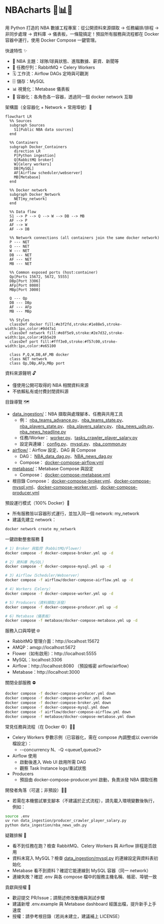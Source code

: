 # NBAcharts 🏀📊🐳

用 Python 打造的 NBA 數據工程專案：從公開資料來源擷取 → 任務編排/排程 → 非同步處理 → 資料庫 → 儀表板，一條龍搞定！預設所有服務與流程都在 Docker 容器中運行，使用 Docker Compose 一鍵管理。

快速特性 ✨
- 🏀 NBA 主題：球隊/球員狀態、進階數據、薪資、新聞等
- 📨 任務佇列：RabbitMQ + Celery Workers
- 🗓️ 工作流：Airflow DAGs 定時與可觀測
- 🗄️ 儲存：MySQL
- 📊 視覺化：Metabase 儀表板
- 🐳 容器化：各角色各一容器，透過同一個 docker network 互聯

架構圖（全容器化 + Network + 常用埠號）🧩
```mermaid
flowchart LR
  %% Sources
  subgraph Sources
    S1[Public NBA data sources]
  end

  %% Containers
  subgraph Docker_Containers
    direction LR
    P[Python ingestion]
    Q[RabbitMQ broker]
    W[Celery workers]
    DB[MySQL]
    AF[Airflow scheduler/webserver]
    MB[Metabase]
  end

  %% Docker network
  subgraph Docker_Network
    NET[my_network]
  end

  %% Data flow
  S1 --> P --> Q --> W --> DB --> MB
  AF --> P
  AF --> W
  AF --> DB

  %% Network connections (all containers join the same docker network)
  P --- NET
  Q --- NET
  W --- NET
  DB --- NET
  AF --- NET
  MB --- NET

  %% Common exposed ports (host:container)
  Qp[Ports 15672, 5672, 5555]
  DBp[Port 3306]
  AFp[Port 8080]
  MBp[Port 3000]

  Q --- Qp
  DB --- DBp
  AF --- AFp
  MB --- MBp

  %% Styles
  classDef docker fill:#e3f2fd,stroke:#1e88e5,stroke-width:1px,color:#0d47a1
  classDef network fill:#e8f5e9,stroke:#2e7d32,stroke-width:1px,color:#1b5e20
  classDef port fill:#fff3e0,stroke:#f57c00,stroke-width:1px,color:#e65100

  class P,Q,W,DB,AF,MB docker
  class NET network
  class Qp,DBp,AFp,MBp port
```

資料來源聲明 🔓
- 僅使用公開可取得的 NBA 相關資料來源
- 不依賴私有或付費封閉資料源

目錄導覽 🗺️
- [data_ingestion/](data_ingestion/)：NBA 擷取與處理腳本、任務與共用工具
  - 例： [nba_teams_advance.py](data_ingestion/nba_teams_advance.py)、[nba_teams_state.py](data_ingestion/nba_teams_state.py)、[nba_players_state.py](data_ingestion/nba_players_state.py)、[nba_players_salary.py](data_ingestion/nba_players_salary.py)、[nba_news_udn.py](data_ingestion/nba_news_udn.py)、[nba_news_headline.py](data_ingestion/nba_news_headline.py)
  - 任務/Worker： [worker.py](data_ingestion/worker.py)、[tasks_crawler_player_salary.py](data_ingestion/tasks_crawler_player_salary.py)
  - 設定與連線： [config.py](data_ingestion/config.py)、[mysql.py](data_ingestion/mysql.py)、[nba_common.py](data_ingestion/nba_common.py)
- [airflow/](airflow/)：Airflow 設定、DAG 與 Compose
  - DAG： [NBA_data_dag.py](airflow/dags/NBA_data_dag.py)、[NBA_news_dag.py](airflow/dags/NBA_news_dag.py)
  - Compose： [docker-compose-airflow.yml](airflow/docker-compose-airflow.yml)
- [metabase/](metabase/)：Metabase Compose 與設定
  - Compose： [docker-compose-metabase.yml](metabase/docker-compose-metabase.yml)
- 根目錄 Compose： [docker-compose-broker.yml](docker-compose-broker.yml)、[docker-compose-mysql.yml](docker-compose-mysql.yml)、[docker-compose-worker.yml](docker-compose-worker.yml)、[docker-compose-producer.yml](docker-compose-producer.yml)

預設運行模式（100% Docker）🐳
- 所有服務皆以容器形式運行，並加入同一個 network: my_network
- 建議先建立 network：
```bash
docker network create my_network
```

一鍵啟動整套服務 🚀
```bash
# 1) Broker 與監控（RabbitMQ/Flower）
docker compose -f docker-compose-broker.yml up -d

# 2) 資料庫（MySQL）
docker compose -f docker-compose-mysql.yml up -d

# 3) Airflow（Scheduler/Webserver）
docker compose -f airflow/docker-compose-airflow.yml up -d

# 4) Workers（Celery）
docker compose -f docker-compose-worker.yml up -d

# 5) Producers（資料擷取/派發）
docker compose -f docker-compose-producer.yml up -d

# 6) Metabase（儀表板）
docker compose -f metabase/docker-compose-metabase.yml up -d
```

服務入口與埠號 🌐
- RabbitMQ 管理介面：http://localhost:15672
- AMQP：amqp://localhost:5672
- Flower（如有啟用）：http://localhost:5555
- MySQL：localhost:3306
- Airflow：http://localhost:8080 （預設帳密 airflow/airflow）
- Metabase：http://localhost:3000

關閉全部服務 ⛔
```bash
docker compose -f docker-compose-producer.yml down
docker compose -f docker-compose-worker.yml down
docker compose -f docker-compose-broker.yml down
docker compose -f docker-compose-mysql.yml down
docker compose -f airflow/docker-compose-airflow.yml down
docker compose -f metabase/docker-compose-metabase.yml down
```

常見任務與流程（在 Docker 中）🏃‍♂️
- Celery Workers 參數示例（已容器化，需在 compose 內調整或以 override 檔設定）：
  - --concurrency N、-Q <queue1,queue2>
- Airflow 使用
  - 啟動後進入 Web UI 啟用所需 DAG
  - 觀察 Task Instance logs/重試狀態
- Producers
  - 預設由 docker-compose-producer.yml 啟動，負責派發 NBA 擷取任務

開發者角落（可選；非預設）👩‍💻
- 若需在本機嘗試單支腳本（不建議於正式流程），請先載入環境變數後執行，例如：
```bash
source .env
uv run data_ingestion/producer_crawler_player_salary.py
python data_ingestion/nba_news_udn.py
```

疑難排解 🧯
- 看不到任務在跑？檢查 RabbitMQ、Celery Workers 與 Airflow 排程是否啟用
- 資料未寫入 MySQL？檢查 [data_ingestion/mysql.py](data_ingestion/mysql.py) 的連線設定與資料表初始化
- Metabase 看不到資料？確認它能連線到 MySQL 容器（同一 network）
- 連線失敗？確認 .env 與各 compose 檔中的服務主機名稱、帳密、埠號一致

貢獻與授權 🤝
- 歡迎提交 PR/Issue；請簡述修改動機與測試步驟
- 建議新增 .env.example 與 Metabase dashboard 經匯出檔，提升新手上手速度
- 授權：請參考根目錄（若尚未建立，建議補上 LICENSE）